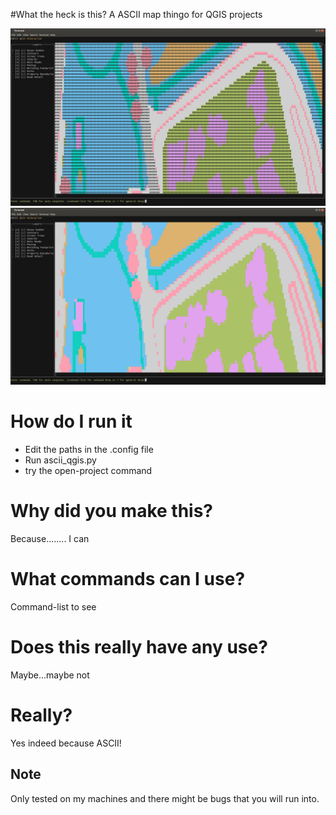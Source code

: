 #What the heck is this?
A ASCII map thingo for QGIS projects

![](https://raw.githubusercontent.com/NathanW2/ascii_qgis/gh-pages/images/newrender.png)
![](https://raw.githubusercontent.com/NathanW2/ascii_qgis/gh-pages/images/newrender2.png)

# How do I run it
- Edit the paths in the .config file
- Run ascii_qgis.py
- try the open-project command

# Why did you make this?
Because........ I can

# What commands can I use?
Command-list to see

# Does this really have any use?
Maybe...maybe not

# Really?
Yes indeed because ASCII!

## Note

Only tested on my machines and there might be bugs that you will run into.
